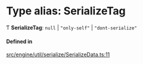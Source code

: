 # Type alias: SerializeTag

Ƭ **SerializeTag**: ``null`` \| ``"only-self"`` \| ``"dont-serialize"``

#### Defined in

[src/engine/util/serialize/SerializeData.ts:11](https://github.com/Orillusion/orillusion/blob/main/src/engine/util/serialize/SerializeData.ts#L11)
